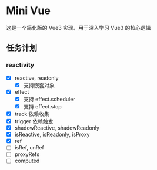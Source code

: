 # Mini Vue

这是一个简化版的 Vue3 实现，用于深入学习 Vue3 的核心逻辑

## 任务计划

### reactivity

- [x] reactive, readonly
  - [x] 支持嵌套对象
- [x] effect
  - [x] 支持 effect.scheduler
  - [x] 支持 effect.stop
- [x] track 依赖收集
- [x] trigger 依赖触发
- [x] shadowReactive, shadowReadonly
- [x] isReactive, isReadonly, isProxy
- [x] ref
- [ ] isRef, unRef
- [ ] proxyRefs
- [ ] computed
